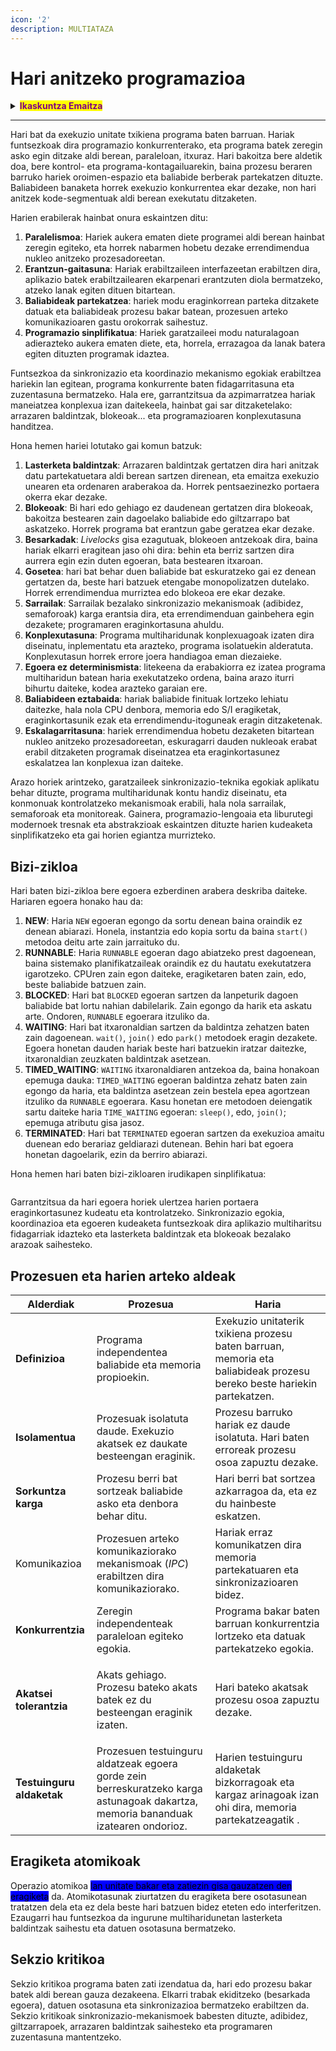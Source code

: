 ```yaml
---
icon: '2'
description: MULTIATAZA
---
```


# Hari anitzeko programazioa

<details>

<summary><mark style="color:purple;"><strong>Ikaskuntza Emaitza</strong></mark></summary>

### <mark style="color:purple;">IE 2. Hainbat exekuzio-hari dituzten aplikazioak garatzea, programazio-lengoaiaren berariazko liburutegiak aztertuz eta aplikatuz.</mark>

<mark style="color:purple;">Ondoko lorpen-adierazleekin frogatuta:</mark>

<mark style="color:purple;">a) Programa baten hainbat hari erabiltzea baliagarria den egoerak identifikatu ditu.</mark>&#x20;

<mark style="color:purple;">**b) Hariak sortzeko, hasteko eta amaitzeko mekanismoak ezagutu ditu.**</mark>&#x20;

<mark style="color:purple;">**c) Hainbat hari inplementatzen dituzten aplikazioak programatu ditu.**</mark>&#x20;

<mark style="color:purple;">d) Hari baten balizko exekuzio-egoerak identifikatu ditu eta horiek kudeatzen dituzten aplikazioak programatu ditu.</mark>&#x20;

<mark style="color:purple;">**e) Prozesu bereko hainbat hariren artean informazioa partekatzeko mekanismoak erabili ditu.**</mark>

<mark style="color:purple;">**f) Berariazko tekniken bitartez sinkronizatutako hainbat hari dituzten programak garatu ditu.**</mark>&#x20;

<mark style="color:purple;">g) Exekuzio-harietako bakoitzaren lehentasuna ezarri eta kontrolatu du.</mark>&#x20;

<mark style="color:purple;">h) Garatutako programak araztu eta dokumentatu ditu.</mark>

</details>

***

Hari bat da exekuzio unitate txikiena programa baten barruan. Hariak funtsezkoak dira programazio konkurrenterako, eta programa batek zeregin asko egin ditzake aldi berean, paraleloan, itxuraz. Hari bakoitza bere aldetik doa, bere kontrol- eta programa-kontagailuarekin, baina prozesu beraren barruko hariek oroimen-espazio eta baliabide berberak partekatzen dituzte. Baliabideen banaketa horrek exekuzio konkurrentea ekar dezake, non hari anitzek kode-segmentuak aldi berean exekutatu ditzaketen.

Harien erabilerak hainbat onura eskaintzen ditu:

1. **Paralelismoa**: Hariek aukera ematen diete programei aldi berean hainbat zeregin egiteko, eta horrek nabarmen hobetu dezake errendimendua nukleo anitzeko prozesadoreetan.
2. **Erantzun-gaitasuna**: Hariak erabiltzaileen interfazeetan erabiltzen dira, aplikazio batek erabiltzailearen ekarpenari erantzuten diola bermatzeko, atzeko lanak egiten dituen bitartean.
3. **Baliabideak partekatzea**: hariek modu eraginkorrean parteka ditzakete datuak eta baliabideak prozesu bakar batean, prozesuen arteko komunikazioaren gastu orokorrak saihestuz.
4. **Programazio sinplifikatua**: Hariek garatzaileei modu naturalagoan adierazteko aukera ematen diete, eta, horrela, errazagoa da lanak batera egiten dituzten programak idaztea.

Funtsezkoa da sinkronizazio eta koordinazio mekanismo egokiak erabiltzea hariekin lan egitean, programa konkurrente baten fidagarritasuna eta zuzentasuna bermatzeko. Hala ere, garrantzitsua da azpimarratzea hariak maneiatzea konplexua izan daitekeela, hainbat gai sar ditzaketelako: arrazaren baldintzak, blokeoak... eta programazioaren konplexutasuna handitzea.

Hona hemen hariei lotutako gai komun batzuk:

1. **Lasterketa baldintzak**: Arrazaren baldintzak gertatzen dira hari anitzak datu partekatuetara aldi berean sartzen direnean, eta emaitza exekuzio unearen eta ordenaren araberakoa da. Horrek pentsaezinezko portaera okerra ekar dezake.
2. **Blokeoak**: Bi hari edo gehiago ez daudenean gertatzen dira blokeoak, bakoitza bestearen zain dagoelako baliabide edo giltzarrapo bat askatzeko. Horrek programa bat erantzun gabe geratzea ekar dezake.
3. **Besarkadak**: _Livelocks_ gisa ezagutuak, blokeoen antzekoak dira, baina hariak elkarri eragitean jaso ohi dira: behin eta berriz sartzen dira aurrera egin ezin duten egoeran, bata bestearen itxaroan.
4. **Gosetea**: hari bat behar duen baliabide bat eskuratzeko gai ez denean gertatzen da, beste hari batzuek etengabe monopolizatzen dutelako. Horrek errendimendua murriztea edo blokeoa ere ekar dezake.
5. **Sarrailak**: Sarrailak bezalako sinkronizazio mekanismoak (adibidez, semaforoak) karga erantsia dira, eta errendimenduan gainbehera egin dezakete; programaren eraginkortasuna ahuldu.
6. **Konplexutasuna**: Programa multiharidunak konplexuagoak izaten dira diseinatu, inplementatu eta arazteko, programa isolatuekin alderatuta. Konplexutasun horrek errore joera handiagoa eman diezaieke.
7. **Egoera ez determinismista**: litekeena da erabakiorra ez izatea programa multiharidun batean haria exekutatzeko ordena, baina arazo iturri bihurtu daiteke, kodea arazteko garaian ere.
8. **Baliabideen eztabaida**: hariak baliabide finituak lortzeko lehiatu daitezke, hala nola CPU denbora, memoria edo S/I eragiketak, eraginkortasunik ezak eta errendimendu-itoguneak eragin ditzaketenak.
9. **Eskalagarritasuna**: hariek errendimendua hobetu dezaketen bitartean nukleo anitzeko prozesadoreetan, eskuragarri dauden nukleoak erabat erabil ditzaketen programak diseinatzea eta eraginkortasunez eskalatzea lan konplexua izan daiteke.

Arazo horiek arintzeko, garatzaileek sinkronizazio-teknika egokiak aplikatu behar dituzte, programa multiharidunak kontu handiz diseinatu, eta konmonuak kontrolatzeko mekanismoak erabili, hala nola sarrailak, semaforoak eta monitoreak. Gainera, programazio-lengoaia eta liburutegi modernoek tresnak eta abstrakzioak eskaintzen dituzte harien kudeaketa sinplifikatzeko eta gai horien egiantza murrizteko.

## Bizi-zikloa

Hari baten bizi-zikloa bere egoera ezberdinen arabera deskriba daiteke. Hariaren egoera honako hau da:

1. **NEW**: Haria `NEW` egoeran egongo da sortu denean baina oraindik ez denean abiarazi. Honela, instantzia edo kopia sortu da baina `start()` metodoa deitu arte zain jarraituko du.
2. **RUNNABLE**: Haria `RUNNABLE` egoeran dago abiatzeko prest dagoenean, baina sistemako planifikatzaileak oraindik ez du hautatu exekutatzera igarotzeko. CPUren zain egon daiteke, eragiketaren baten zain, edo, beste baliabide batzuen zain.
3. **BLOCKED**: Hari bat `BLOCKED` egoeran sartzen da lanpeturik dagoen baliabide bat lortu nahian dabilelarik. Zain egongo da harik eta askatu arte. Ondoren, `RUNNABLE` egoerara itzuliko da.
4. **WAITING**: Hari bat itxaronaldian sartzen da baldintza zehatzen baten zain dagoenean. `wait()`, `join()` edo `park()` metodoek eragin dezakete. Egoera honetan dauden hariak beste hari batzuekin iratzar daitezke, itxaronaldian zeuzkaten baldintzak asetzean.
5. **TIMED\_WAITING**: `WAITING` itxaronaldiaren antzekoa da, baina honakoan epemuga dauka: `TIMED_WAITING` egoeran baldintza zehatz baten zain egongo da haria, eta baldintza asetzean zein bestela epea agortzean itzuliko da `RUNNABLE` egoerara. Kasu honetan ere metodoen deiengatik sartu daiteke haria `TIME_WAITING` egoeran: `sleep()`, edo, `join()`; epemuga atributu gisa jasoz.
6. **TERMINATED**: Hari bat `TERMINATED` egoeran sartzen da exekuzioa amaitu duenean edo berariaz geldiarazi dutenean. Behin hari bat egoera honetan dagoelarik, ezin da berriro abiarazi.

Hona hemen hari baten bizi-zikloaren irudikapen sinplifikatua:

<img src="../.gitbook/assets/file.excalidraw (2).svg" alt="" class="gitbook-drawing">

Garrantzitsua da hari egoera horiek ulertzea harien portaera eraginkortasunez kudeatu eta kontrolatzeko. Sinkronizazio egokia, koordinazioa eta egoeren kudeaketa funtsezkoak dira aplikazio multiharitsu fidagarriak idazteko eta lasterketa baldintzak eta blokeoak bezalako arazoak saihesteko.

## Prozesuen eta harien arteko aldeak

| Alderdiak                 | Prozesua                                                                                                                            | Haria                                                                                                                  |
| ------------------------- | ----------------------------------------------------------------------------------------------------------------------------------- | ---------------------------------------------------------------------------------------------------------------------- |
| **Definizioa**            | Programa independentea baliabide eta memoria propioekin.                                                                            | Exekuzio unitaterik txikiena prozesu baten barruan, memoria eta baliabideak prozesu bereko beste hariekin partekatzen. |
| **Isolamentua**           | Prozesuak isolatuta daude. Exekuzio akatsek ez daukate besteengan eraginik.                                                         | Prozesu barruko hariak ez daude isolatuta. Hari baten erroreak prozesu osoa zapuztu dezake.                            |
| **Sorkuntza karga**       | Prozesu berri bat sortzeak baliabide asko eta denbora behar ditu.                                                                   | Hari berri bat sortzea azkarragoa da, eta ez du hainbeste eskatzen.                                                    |
| Komunikazioa              | Prozesuen arteko komunikaziorako mekanismoak (_IPC_) erabiltzen dira komunikaziorako.                                               | Hariak erraz komunikatzen dira memoria partekatuaren eta sinkronizazioaren bidez.                                      |
| **Konkurrentzia**         | Zeregin independenteak paraleloan egiteko egokia.                                                                                   | Programa bakar baten barruan konkurrentzia lortzeko eta datuak partekatzeko egokia.                                    |
| **Akatsei tolerantzia**   | <p>Akats gehiago. Prozesu bateko akats batek ez du besteengan eraginik izaten.</p><p></p>                                           | Hari bateko akatsak prozesu osoa zapuztu dezake.                                                                       |
| **Testuinguru aldaketak** | Prozesuen testuinguru aldatzeak egoera gorde zein berreskuratzeko karga astunagoak dakartza, memoria  bananduak izatearen ondorioz. | Harien testuinguru aldaketak bizkorragoak eta kargaz arinagoak izan ohi dira, memoria partekatzeagatik .               |

## Eragiketa atomikoak

Operazio atomikoa <mark style="background-color:blue;">lan unitate bakar eta zatiezin gisa gauzatzen den eragiketa</mark> da. Atomikotasunak ziurtatzen du eragiketa bere osotasunean tratatzen dela eta ez dela beste hari batzuen bidez eteten edo interferitzen. Ezaugarri hau funtsezkoa da ingurune multiharidunetan lasterketa baldintzak saihestu eta datuen osotasuna bermatzeko.

## Sekzio kritikoa

Sekzio kritikoa programa baten zati izendatua da, hari edo prozesu bakar batek aldi berean gauza dezakeena. Elkarri trabak ekiditzeko (besarkada egoera), datuen osotasuna eta sinkronizazioa bermatzeko erabiltzen da. Sekzio kritikoak sinkronizazio-mekanismoek babesten dituzte, adibidez, giltzarrapoek, arrazaren baldintzak saihesteko eta programaren zuzentasuna mantentzeko.
